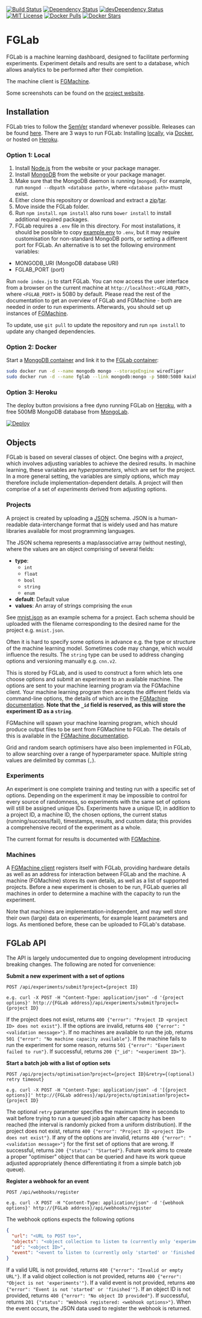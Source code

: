 [![Build Status](https://img.shields.io/travis/Kaixhin/FGLab.svg)](https://travis-ci.org/Kaixhin/FGLab)
[![Dependency Status](https://img.shields.io/david/kaixhin/fglab.svg)](https://david-dm.org/Kaixhin/FGLab)
[![devDependency Status](https://img.shields.io/david/dev/kaixhin/fglab.svg)](https://david-dm.org/Kaixhin/FGLab#info=devDependencies)
[![MIT License](https://img.shields.io/badge/license-MIT-blue.svg)](https://github.com/Kaixhin/FGLab/blob/master/LICENSE)
[![Docker Pulls](https://img.shields.io/docker/pulls/kaixhin/fglab.svg)](https://hub.docker.com/r/kaixhin/fglab/)
[![Docker Stars](https://img.shields.io/docker/stars/kaixhin/fglab.svg)](https://hub.docker.com/r/kaixhin/fglab/)

# FGLab

FGLab is a machine learning dashboard, designed to facilitate performing experiments. Experiment details and results are sent to a database, which allows analytics to be performed after their completion.

The machine client is [FGMachine](https://github.com/Kaixhin/FGMachine).

Some screenshots can be found on the [project website](http://kaixhin.github.io/FGLab/).

## Installation

FGLab tries to follow the [SemVer](http://semver.org/) standard whenever possible. Releases can be found [here](https://github.com/Kaixhin/FGLab/releases). There are 3 ways to run FGLab: Installing [locally](https://github.com/Kaixhin/FGLab#option-1-local), via [Docker](https://github.com/Kaixhin/FGLab#option-2-docker), or hosted on [Heroku](https://github.com/Kaixhin/FGLab#option-3-heroku).

### Option 1: Local

1. Install [Node.js](https://nodejs.org/) from the website or your package manager.
1. Install [MongoDB](https://www.mongodb.org/) from the website or your package manager.
1. Make sure that the MongoDB daemon is running (`mongod`). For example, run `mongod --dbpath <database path>`, where `<database path>` must exist.
1. Either clone this repository or download and extract a [zip](https://github.com/Kaixhin/FGLab/zipball/master)/[tar](https://github.com/Kaixhin/FGLab/tarball/master).
1. Move inside the FGLab folder.
1. Run `npm install`. `npm install` also runs `bower install` to install additional required packages.
1. FGLab requires a `.env` file in this directory. For most installations, it should be possible to copy [example.env](https://github.com/Kaixhin/FGLab/blob/master/example.env) to `.env`, but it may require customisation for non-standard MongoDB ports, or setting a different port for FGLab. An alternative is to set the following environment variables:
  - MONGODB_URI (MongoDB database URI)
  - FGLAB_PORT (port)

Run `node index.js` to start FGLab. You can now access the user interface from a browser on the current machine at `http://localhost:<FGLAB_PORT>`, where `<FGLAB_PORT>` is 5080 by default. Please read the rest of the documentation to get an overview of FGLab and FGMachine - both are needed in order to run experiments. Afterwards, you should set up instances of [FGMachine](https://github.com/Kaixhin/FGMachine).

To update, use `git pull` to update the repository and run `npm install` to update any changed dependencies.

### Option 2: Docker

Start a [MongoDB container](https://hub.docker.com/_/mongo/) and link it to the [FGLab container](https://hub.docker.com/r/kaixhin/fglab/):

```sh
sudo docker run -d --name mongodb mongo --storageEngine wiredTiger
sudo docker run -d --name fglab --link mongodb:mongo -p 5080:5080 kaixhin/fglab
```

### Option 3: Heroku

The deploy button provisions a free dyno running FGLab on [Heroku](https://www.heroku.com), with a free 500MB MongoDB database from [MongoLab](https://mongolab.com/).

[![Deploy](https://www.herokucdn.com/deploy/button.png)](https://heroku.com/deploy)

## Objects

FGLab is based on several classes of object. One begins with a *project*, which involves adjusting variables to achieve the desired results. In machine learning, these variables are *hyperparameters*, which are set for the project. In a more general setting, the variables are simply options, which may therefore include implementation-dependent details. A project will then comprise of a set of *experiments* derived from adjusting options.

### Projects

A project is created by uploading a [JSON](http://json.org/) schema. JSON is a human-readable data-interchange format that is widely used and has mature libraries available for most programming languages.

The JSON schema represents a map/associative array (without nesting), where the values are an object comprising of several fields:

- **type**:
  - `int`
  - `float`
  - `bool`
  - `string`
  - `enum`
- **default**: Default value
- **values**: An array of strings comprising the `enum`

See [mnist.json](https://github.com/Kaixhin/FGLab/blob/master/test/mnist.json) as an example schema for a project. Each schema should be uploaded with the filename corresponding to the desired name for the project e.g. `mnist.json`.

Often it is hard to specify some options in advance e.g. the type or structure of the machine learning model. Sometimes code may change, which would influence the results. The `string` type can be used to address changing options and versioning manually e.g. `cnn.v2`.

This is stored by FGLab, and is used to construct a form which lets one choose options and submit an experiment to an available machine. The options are sent to your machine learning program via the FGMachine client. Your machine learning program then accepts the different fields via command-line options, the details of which are in the [FGMachine documentation](https://github.com/Kaixhin/FGMachine#projects). **Note that the `_id` field is reserved, as this will store the experiment ID as a `string`**.

FGMachine will spawn your machine learning program, which should produce output files to be sent from FGMachine to FGLab. The details of this is available in the [FGMachine documentation](https://github.com/Kaixhin/FGMachine#projects).

Grid and random search optimisers have also been implemented in FGLab, to allow searching over a range of hyperparameter space. Multiple string values are delimited by commas (`,`).

### Experiments

An experiment is one complete training and testing run with a specific set of options. Depending on the experiment it may be impossible to control for every source of randomness, so experiments with the same set of options will still be assigned unique IDs. Experiments have a unique ID, in addition to a project ID, a machine ID, the chosen options, the current status (running/success/fail), timestamps, results, and custom data; this provides a comprehensive record of the experiment as a whole.

The current format for results is documented with [FGMachine](https://github.com/Kaixhin/FGMachine).

### Machines

A [FGMachine client](https://github.com/Kaixhin/FGMachine) registers itself with FGLab, providing hardware details as well as an address for interaction between FGLab and the machine. A machine (FGMachine) stores its own details, as well as a list of supported projects. Before a new experiment is chosen to be run, FGLab queries all machines in order to determine a machine with the capacity to run the experiment.

Note that machines are implementation-independent, and may well store their own (large) data on experiments, for example learnt parameters and logs. As mentioned before, these can be uploaded to FGLab's database.

## FGLab API

The API is largely undocumented due to ongoing development introducing breaking changes. The following are noted for convenience:

**Submit a new experiment with a set of options**
```
POST /api/experiments/submit?project={project ID}

e.g. curl -X POST -H "Content-Type: application/json" -d '{project options}' http://{FGLab address}/api/experiments/submit?project={project ID}
```

If the project does not exist, returns `400 {"error": "Project ID <project ID> does not exist"}`. If the options are invalid, returns `400 {"error": "<validation message>"}`. If no machines are available to run the job, returns `501 {"error": "No machine capacity available"}`. If the machine fails to run the experiment for some reason, returns `501 {"error": "Experiment failed to run"}`. If successful, returns `200 {"_id": "<experiment ID>"}`.

**Start a batch job with a list of option sets**
```
POST /api/projects/optimisation?project={project ID}&retry={(optional) retry timeout}

e.g. curl -X POST -H "Content-Type: application/json" -d '[{project options}]' http://{FGLab address}/api/projects/optimisation?project={project ID}
```

The optional `retry` parameter specifies the maximum time in seconds to wait before trying to run a queued job again after capacity has been reached (the interval is randomly picked from a uniform distribution). If the project does not exist, returns `400 {"error": "Project ID <project ID> does not exist"}`. If any of the options are invalid, returns `400 {"error": "<validation message>"}` for the first set of options that are wrong. If successful, returns `200 {"status": "Started"}`. Future work aims to create a proper "optimiser" object that can be queried and have its work queue adjusted appropriately (hence differentiating it from a simple batch job queue).

**Register a webhook for an event**
```
POST /api/webhooks/register

e.g. curl -X POST -H "Content-Type: application/json" -d '{webhook options}' http://{FGLab address}/api/webhooks/register
```

The webhook options expects the following options

```json
{
  "url": "<URL to POST to>",
  "objects": "<object collection to listen to (currently only 'experiments')>",
  "id": "<object ID>",
  "event": "<event to listen to (currently only 'started' or 'finished')>"
}
```

If a valid URL is not provided, returns `400 {"error": "Invalid or empty URL"}`. If a valid object collection is not provided, returns `400 {"error": "Object is not 'experiments'"}`. If a valid event is not provided, returns `400 {"error": "Event is not 'started' or 'finished'"}`. If an object ID is not provided, returns `400 {"error": "No object ID provided"}`. If successful, returns `201 {"status": "Webhook registered: <webhook options>"}`. When the event occurs, the JSON data used to register the webhook is returned.
